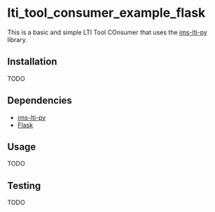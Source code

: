 # lti_tool_consumer_example_flask

This is a basic and simple LTI Tool COnsumer that uses the [ims-lti-py](https://github.com/tophatmonocle/ims-lti-py) library.

## Installation

TODO

## Dependencies

 * [ims-lti-py](https://github.com/tophatmonocle/ims-lti-py)
 * [Flask](https://github.com/mitsuhiko/flask)

## Usage

TODO

## Testing

TODO
